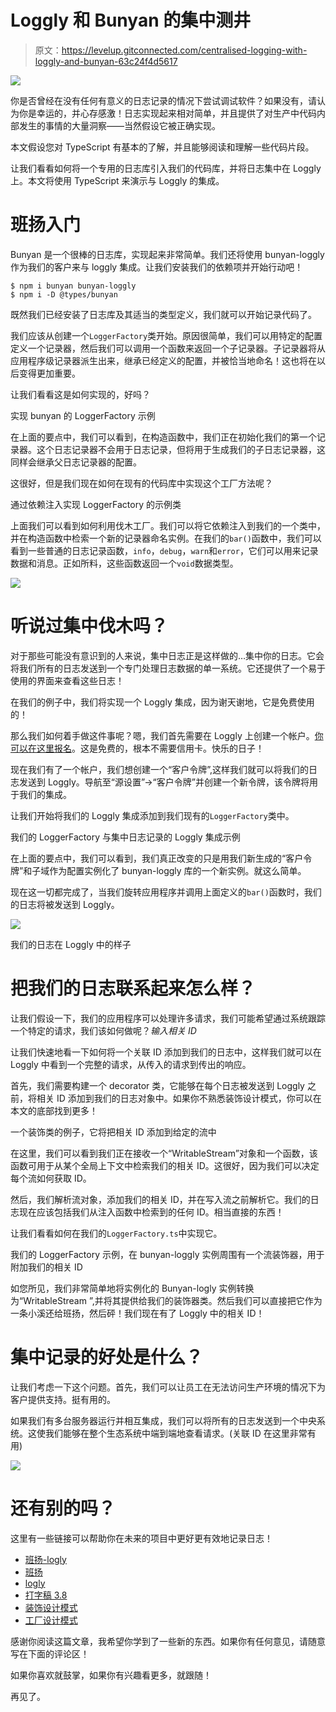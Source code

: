 # Loggly 和 Bunyan 的集中测井

> 原文：<https://levelup.gitconnected.com/centralised-logging-with-loggly-and-bunyan-63c24f4d5617>

![](img/a7e342bb673f28936bbeb28900d62e68.png)

你是否曾经在没有任何有意义的日志记录的情况下尝试调试软件？如果没有，请认为你是幸运的，并心存感激！日志实现起来相对简单，并且提供了对生产中代码内部发生的事情的大量洞察——当然假设它被正确实现。

本文假设您对 TypeScript 有基本的了解，并且能够阅读和理解一些代码片段。

让我们看看如何将一个专用的日志库引入我们的代码库，并将日志集中在 Loggly 上。本文将使用 TypeScript 来演示与 Loggly 的集成。

# 班扬入门

Bunyan 是一个很棒的日志库，实现起来非常简单。我们还将使用 bunyan-loggly 作为我们的客户来与 loggly 集成。让我们安装我们的依赖项并开始行动吧！

```
$ npm i bunyan bunyan-loggly
$ npm i -D @types/bunyan
```

既然我们已经安装了日志库及其适当的类型定义，我们就可以开始记录代码了。

我们应该从创建一个`LoggerFactory`类开始。原因很简单，我们可以用特定的配置定义一个记录器，然后我们可以调用一个函数来返回一个子记录器。子记录器将从应用程序级记录器派生出来，继承已经定义的配置，并被恰当地命名！这也将在以后变得更加重要。

让我们看看这是如何实现的，好吗？

实现 bunyan 的 LoggerFactory 示例

在上面的要点中，我们可以看到，在构造函数中，我们正在初始化我们的第一个记录器。这个日志记录器不会用于日志记录，但将用于生成我们的子日志记录器，这同样会继承父日志记录器的配置。

这很好，但是我们现在如何在现有的代码库中实现这个工厂方法呢？

通过依赖注入实现 LoggerFactory 的示例类

上面我们可以看到如何利用伐木工厂。我们可以将它依赖注入到我们的一个类中，并在构造函数中检索一个新的记录器命名实例。在我们的`bar()`函数中，我们可以看到一些普通的日志记录函数，`info`，`debug`，`warn`和`error`，它们可以用来记录数据和消息。正如所料，这些函数返回一个`void`数据类型。

![](img/754a533e4451f554871d22a72fe214e5.png)

# 听说过集中伐木吗？

对于那些可能没有意识到的人来说，集中日志正是这样做的…集中你的日志。它会将我们所有的日志发送到一个专门处理日志数据的单一系统。它还提供了一个易于使用的界面来查看这些日志！

在我们的例子中，我们将实现一个 Loggly 集成，因为谢天谢地，它是免费使用的！

那么我们如何着手做这件事呢？嗯，我们首先需要在 Loggly 上创建一个帐户。[你可以在这里报名](https://www.loggly.com/signup/)。这是免费的，根本不需要信用卡。快乐的日子！

现在我们有了一个帐户，我们想创建一个“客户令牌”,这样我们就可以将我们的日志发送到 Loggly。导航至“源设置”→“客户令牌”并创建一个新令牌，该令牌将用于我们的集成。

让我们开始将我们的 Loggly 集成添加到我们现有的`LoggerFactory`类中。

我们的 LoggerFactory 与集中日志记录的 Loggly 集成示例

在上面的要点中，我们可以看到，我们真正改变的只是用我们新生成的“客户令牌”和子域作为配置实例化了 bunyan-loggly 库的一个新实例。就这么简单。

现在这一切都完成了，当我们旋转应用程序并调用上面定义的`bar()`函数时，我们的日志将被发送到 Loggly。

![](img/3e4d13f6e8fd8883a44747d80c2db975.png)

我们的日志在 Loggly 中的样子

# 把我们的日志联系起来怎么样？

让我们假设一下，我们的应用程序可以处理许多请求，我们可能希望通过系统跟踪一个特定的请求，我们该如何做呢？*输入相关 ID*

让我们快速地看一下如何将一个关联 ID 添加到我们的日志中，这样我们就可以在 Loggly 中看到一个完整的请求，从传入的请求到传出的响应。

首先，我们需要构建一个 decorator 类，它能够在每个日志被发送到 Loggly 之前，将相关 ID 添加到我们的日志对象中。如果你不熟悉装饰设计模式，你可以在本文的底部找到更多！

一个装饰类的例子，它将把相关 ID 添加到给定的流中

在这里，我们可以看到我们正在接收一个“WritableStream”对象和一个函数，该函数可用于从某个全局上下文中检索我们的相关 ID。这很好，因为我们可以决定每个流如何获取 ID。

然后，我们解析流对象，添加我们的相关 ID，并在写入流之前解析它。我们的日志现在应该包括我们从注入函数中检索到的任何 ID。相当直接的东西！

让我们看看如何在我们的`LoggerFactory.ts`中实现它。

我们的 LoggerFactory 示例，在 bunyan-loggly 实例周围有一个流装饰器，用于附加我们的相关 ID

如您所见，我们非常简单地将实例化的 Bunyan-logly 实例转换为“WritableStream ”,并将其提供给我们的装饰器类。然后我们可以直接把它作为一条小溪还给班扬，然后砰！我们现在有了 Loggly 中的相关 ID！

# 集中记录的好处是什么？

让我们考虑一下这个问题。首先，我们可以让员工在无法访问生产环境的情况下为客户提供支持。挺有用的。

如果我们有多台服务器运行并相互集成，我们可以将所有的日志发送到一个中央系统。这使我们能够在整个生态系统中端到端地查看请求。(关联 ID 在这里非常有用)

![](img/9283d59eac493acb66d4d8da2da2a39c.png)

# 还有别的吗？

这里有一些链接可以帮助你在未来的项目中更好更有效地记录日志！

*   [班扬-logly](https://www.npmjs.com/package/bunyan-loggly)
*   [班扬](https://www.npmjs.com/package/bunyan)
*   [logly](https://www.loggly.com/)
*   [打字稿 3.8](https://www.typescriptlang.org/docs/handbook/release-notes/typescript-3-8.html)
*   [装饰设计模式](https://www.tutorialspoint.com/design_pattern/decorator_pattern.htm)
*   [工厂设计模式](https://www.tutorialspoint.com/design_pattern/factory_pattern.htm)

感谢你阅读这篇文章，我希望你学到了一些新的东西。如果你有任何意见，请随意写在下面的评论区！

如果你喜欢就鼓掌，如果你有兴趣看更多，就跟随！

再见了。
